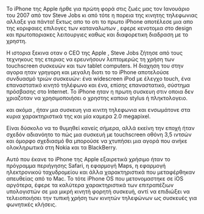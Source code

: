 Το iPhone της Apple ήρθε για πρώτη φορά στις ζωές μας τον Ιανουάριο του 2007 από τον Steve Jobs κι από τότε η πορεια της κινητης τηλεφωνιας αλλαξε για πάντα! Εκτως απο το οτι το πρωτο iPhone αποτέλεσε μια απο της κοριφαιες επιλογες των καταναλωτων , εφερε κενοτομια στο design και πρωτοποριακες λειτουργιες καθως και διαφορετικη διαδραση με το χρηστη.
   
  Η ιστορια ξεκινα οταν ο CEO της Apple , Steve Jobs ζήτησε από τους τεχνηκους της ετεριας να ερευνήσουν λεπτομερώς τη χρήση των touchscreen συσκευών και των tablet computers. Η διαχηση του στην αγορα ηταν γρηγορη και μεγαλη διοτι τo το iPhone αποτελούσε συνδυασμό τριών συσκευών: ένα widescreen iPod με έλεγχο touch, ένα επαναστατικό κινητό τηλέφωνο και ένα, επίσης επαναστατικό, σύστημα πρόσβασης στο Internet. Το iPhone ηταν η πρωτη συσκευη στιν οποια δεν χριαζοταν να χρησιμοποιήσει ο χρηστης καποιο stylus ή πληκτολογειο. 



 και ακόμα 
, ήταν μια συσκευη για κινιτη τηλεφωνια και ενσωμάτονε στα κυρια χαρακτηριστικά της και μία καμερα 2.0 megapixel. 



Είναι δύσκολο να το θυμηθεί κανείς σήμερα, αλλά εκείνη την εποχή ήταν σχεδόν αδιανόητο το πώς μια συσκευή με touchscreen οθόνη 3,5 ιντσών και όμορφο σχεδιασμό θα μπορούσε να χτυπήσει μια αγορά που ανήκε ολοκληρωτικά στη Nokia και τα BlackBerry.



Αυτό που έκανε το iPhone της Apple εξαιρετικά χρήσιμο ήταν το πρόγραμμα περιήγησης Safari, η εφαρμογή Maps, η εφαρμογή ηλεκτρονικού ταχυδρομείου και άλλα χαρακτηριστικά που μεταφέρθηκαν απευθείας από το Mac. Το τότε iPhone OS που μετονομαστηκε σε iOS αργότερα, έφερε τα καλύτερα χαρακτηριστικά των επιτραπέζιων υπολογιστών σε μια μικρή κινητή φορητή συσκευή, αντί να επιδιώξει να τελειοποιήσει την τυπική χρήση των κινητών τηλεφώνων ως συσκευές για φωνητικές κλήσεις.








